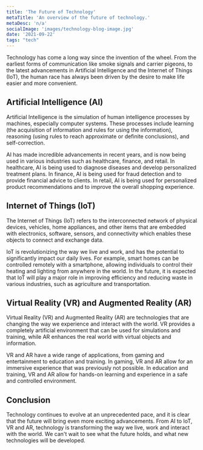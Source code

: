 ```yaml
---
title: 'The Future of Technology'
metaTitle: 'An overview of the future of technology.'
metaDesc: 'n/a'
socialImage: 'images/technology-blog-image.jpg'
date: '2021-09-22'
tags: "tech"
---
```


Technology has come a long way since the invention of the wheel. From the earliest forms of communication like smoke signals and carrier pigeons, to the latest advancements in Artificial Intelligence and the Internet of Things (IoT), the human race has always been driven by the desire to make life easier and more convenient.

## Artificial Intelligence (AI)

Artificial Intelligence is the simulation of human intelligence processes by machines, especially computer systems. These processes include learning (the acquisition of information and rules for using the information), reasoning (using rules to reach approximate or definite conclusions), and self-correction.

AI has made incredible advancements in recent years, and is now being used in various industries such as healthcare, finance, and retail. In healthcare, AI is being used to diagnose diseases and develop personalized treatment plans. In finance, AI is being used for fraud detection and to provide financial advice to clients. In retail, AI is being used for personalized product recommendations and to improve the overall shopping experience.

## Internet of Things (IoT)

The Internet of Things (IoT) refers to the interconnected network of physical devices, vehicles, home appliances, and other items that are embedded with electronics, software, sensors, and connectivity which enables these objects to connect and exchange data.

IoT is revolutionizing the way we live and work, and has the potential to significantly impact our daily lives. For example, smart homes can be controlled remotely with a smartphone, allowing individuals to control their heating and lighting from anywhere in the world. In the future, it is expected that IoT will play a major role in improving efficiency and reducing waste in various industries, such as agriculture and transportation.

## Virtual Reality (VR) and Augmented Reality (AR)

Virtual Reality (VR) and Augmented Reality (AR) are technologies that are changing the way we experience and interact with the world. VR provides a completely artificial environment that can be used for simulations and training, while AR enhances the real world with virtual objects and information.

VR and AR have a wide range of applications, from gaming and entertainment to education and training. In gaming, VR and AR allow for an immersive experience that was previously not possible. In education and training, VR and AR allow for hands-on learning and experience in a safe and controlled environment.

## Conclusion

Technology continues to evolve at an unprecedented pace, and it is clear that the future will bring even more exciting advancements. From AI to IoT, VR and AR, technology is transforming the way we live, work and interact with the world. We can't wait to see what the future holds, and what new technologies will be developed.
